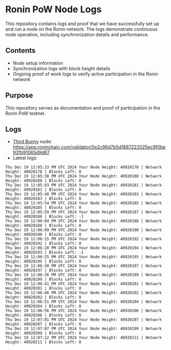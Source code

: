 # Ronin PoW Node Logs

This repository contains logs and proof that we have successfully set up and run a node on the Ronin network. The logs demonstrate continuous node operation, including synchronization details and performance.

## Contents

- Node setup information
- Synchronization logs with block height details
- Ongoing proof of work logs to verify active participation in the Ronin network

## Purpose

This repository serves as documentation and proof of participation in the Ronin PoW testnet.

## Logs

- [Third Bunny](https://thirdbunny.xyz/) node: https://app.roninchain.com/validator/0x2c96d7b5d1887222025ec9f0be92fb91065d9d87
- Latest logs:
```
Thu Dec 19 12:05:33 PM UTC 2024 Your Node Height: 40920178 | Network Height: 40920178 | Blocks Left: 0
Thu Dec 19 12:05:38 PM UTC 2024 Your Node Height: 40920180 | Network Height: 40920180 | Blocks Left: 0
Thu Dec 19 12:05:43 PM UTC 2024 Your Node Height: 40920181 | Network Height: 40920181 | Blocks Left: 0
Thu Dec 19 12:05:48 PM UTC 2024 Your Node Height: 40920183 | Network Height: 40920183 | Blocks Left: 0
Thu Dec 19 12:05:54 PM UTC 2024 Your Node Height: 40920185 | Network Height: 40920185 | Blocks Left: 0
Thu Dec 19 12:05:59 PM UTC 2024 Your Node Height: 40920187 | Network Height: 40920186 | Blocks Left: -1
Thu Dec 19 12:06:04 PM UTC 2024 Your Node Height: 40920188 | Network Height: 40920188 | Blocks Left: 0
Thu Dec 19 12:06:09 PM UTC 2024 Your Node Height: 40920190 | Network Height: 40920190 | Blocks Left: 0
Thu Dec 19 12:06:15 PM UTC 2024 Your Node Height: 40920192 | Network Height: 40920192 | Blocks Left: 0
Thu Dec 19 12:06:20 PM UTC 2024 Your Node Height: 40920194 | Network Height: 40920193 | Blocks Left: -1
Thu Dec 19 12:06:25 PM UTC 2024 Your Node Height: 40920195 | Network Height: 40920195 | Blocks Left: 0
Thu Dec 19 12:06:30 PM UTC 2024 Your Node Height: 40920197 | Network Height: 40920197 | Blocks Left: 0
Thu Dec 19 12:06:36 PM UTC 2024 Your Node Height: 40920199 | Network Height: 40920199 | Blocks Left: 0
Thu Dec 19 12:06:41 PM UTC 2024 Your Node Height: 40920201 | Network Height: 40920201 | Blocks Left: 0
Thu Dec 19 12:06:46 PM UTC 2024 Your Node Height: 40920202 | Network Height: 40920202 | Blocks Left: 0
Thu Dec 19 12:06:51 PM UTC 2024 Your Node Height: 40920204 | Network Height: 40920204 | Blocks Left: 0
Thu Dec 19 12:06:56 PM UTC 2024 Your Node Height: 40920206 | Network Height: 40920206 | Blocks Left: 0
Thu Dec 19 12:07:01 PM UTC 2024 Your Node Height: 40920207 | Network Height: 40920207 | Blocks Left: 0
Thu Dec 19 12:07:07 PM UTC 2024 Your Node Height: 40920209 | Network Height: 40920209 | Blocks Left: 0
Thu Dec 19 12:07:12 PM UTC 2024 Your Node Height: 40920211 | Network Height: 40920211 | Blocks Left: 0
```
